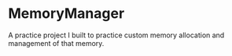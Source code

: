 # MemoryManager
A practice project I built to practice custom memory allocation and management of that memory.
